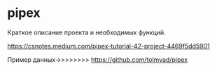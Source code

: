 # pipex
Краткое описание проекта и необходимых функций.

https://csnotes.medium.com/pipex-tutorial-42-project-4469f5dd5901

Пример данных->>>>>>>>
https://github.com/tolmvad/pipex
